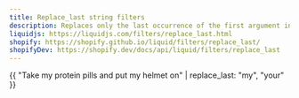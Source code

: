 ```yaml
---
title: Replace_last string filters
description: Replaces only the last occurrence of the first argument in a string with the second argument.
liquidjs: https://liquidjs.com/filters/replace_last.html
shopify: https://shopify.github.io/liquid/filters/replace_last/
shopifyDev: https://shopify.dev/docs/api/liquid/filters/replace_last
---
```

{{ "Take my protein pills and put my helmet on" | replace_last: "my", "your" }}